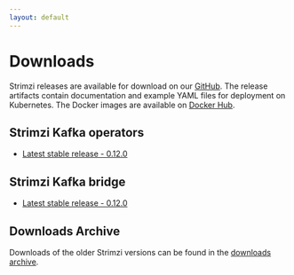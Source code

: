 ```yaml
---
layout: default
---
```


# Downloads

Strimzi releases are available for download on our [GitHub](https://github.com/strimzi). The release artifacts
contain documentation and example YAML files for deployment on Kubernetes. The Docker images are
available on [Docker Hub](https://hub.docker.com/u/strimzi/).


## Strimzi Kafka operators

* [Latest stable release - 0.12.0](https://github.com/strimzi/strimzi-kafka-operator/releases/tag/0.12.0)

## Strimzi Kafka bridge

* [Latest stable release - 0.12.0](https://github.com/strimzi/strimzi-kafka-bridge/releases/tag/0.12.0)

## Downloads Archive

Downloads of the older Strimzi versions can be found in the [downloads archive](/downloads/archive).
